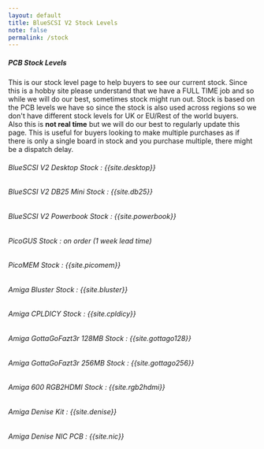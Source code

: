 ```yaml
---
layout: default
title: BlueSCSI V2 Stock Levels
note: false
permalink: /stock
---
```


##### PCB Stock Levels

This is our stock level page to help buyers to see our current stock. Since this is a hobby site please understand that we have a FULL TIME job and so while we will do our best, sometimes stock might run out. Stock is based on the PCB levels we have so since the stock is also used across regions so we don't have different stock levels for UK or EU/Rest of the world buyers.<br>
Also this is <b>not real time</b> but we will do our best to regularly update this page. This is useful for buyers looking to make multiple purchases as if there is only a single board in stock and you purchase multiple, there might be a dispatch delay.

###### BlueSCSI V2 Desktop Stock : {{site.desktop}}
###### BlueSCSI V2 DB25 Mini Stock : {{site.db25}}
###### BlueSCSI V2 Powerbook Stock : {{site.powerbook}}
###### PicoGUS Stock : *on order (1 week lead time)*
###### PicoMEM Stock : {{site.picomem}}
###### Amiga Bluster Stock : {{site.bluster}}
###### Amiga CPLDICY Stock : {{site.cpldicy}}
###### Amiga GottaGoFazt3r 128MB Stock : {{site.gottago128}}
###### Amiga GottaGoFazt3r 256MB Stock : {{site.gottago256}}
###### Amiga 600 RGB2HDMI Stock : {{site.rgb2hdmi}}
###### Amiga Denise Kit : {{site.denise}}
###### Amiga Denise NIC PCB : {{site.nic}}